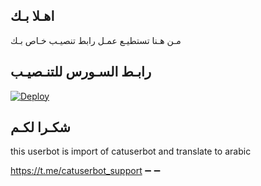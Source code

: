 ## اهـلا بـك
مـن هـنا تستطيـع عمـل رابط تنصيـب خـاص بـك

## رابـط السـورس للتنـصيـب

[![Deploy](https://www.herokucdn.com/deploy/button.svg)](https://heroku.com/deploy?template=https://github.com/JMTHON-AR/jmthon)

## شكـرا لكـم 


this userbot is import of catuserbot and translate to arabic

https://t.me/catuserbot_support
➖ ➖

